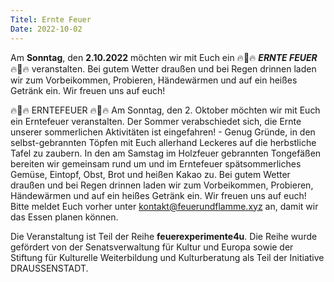 ```yaml
--- 
Titel: Ernte Feuer
Date: 2022-10-02
--- 
```


Am **Sonntag**, den **2.10.2022** möchten wir mit Euch ein 🔥🌽🔥 ***ERNTE FEUER*** 🔥🥔🔥 veranstalten. Bei gutem Wetter draußen und bei Regen drinnen laden wir zum Vorbeikommen, Probieren, Händewärmen und auf ein heißes Getränk ein. Wir freuen uns auf euch!


🔥🌽🔥 ERNTEFEUER 🔥🥔🔥
Am Sonntag, den 2. Oktober möchten wir mit Euch ein Erntefeuer veranstalten. Der Sommer verabschiedet sich, die Ernte unserer sommerlichen Aktivitäten ist eingefahren! - Genug Gründe, in den selbst-gebrannten Töpfen mit Euch allerhand Leckeres auf die herbstliche Tafel zu zaubern. In den am Samstag im Holzfeuer gebrannten Tongefäßen bereiten wir gemeinsam rund um und im Erntefeuer spätsommerliches Gemüse, Eintopf, Obst, Brot und heißen Kakao zu. Bei gutem Wetter draußen und bei Regen drinnen laden wir zum Vorbeikommen, Probieren, Händewärmen und auf ein heißes Getränk ein. Wir freuen uns auf euch! Bitte meldet Euch vorher unter kontakt@feuerundflamme.xyz an, damit wir das Essen planen können.


Die Veranstaltung ist Teil der Reihe **feuerexperimente4u**. Die Reihe wurde gefördert von der Senatsverwaltung für Kultur und Europa sowie der Stiftung für Kulturelle Weiterbildung und Kulturberatung als Teil der Initiative DRAUSSENSTADT. 
